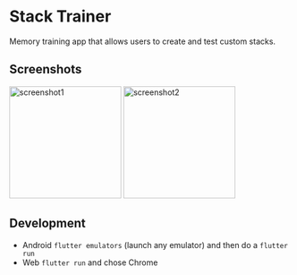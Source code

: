 # Stack Trainer
Memory training app that allows users to create and test custom stacks.

## Screenshots
<img src="images/screenshots/1.jpg" alt="screenshot1" width="200"/>
<img src="images/screenshots/2.jpg" alt="screenshot2" width="200"/>

## Development
- Android `flutter emulators` (launch any emulator) and then do a `flutter run`
- Web `flutter run` and chose Chrome

